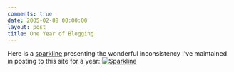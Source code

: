 ```yaml
---
comments: true
date: 2005-02-08 00:00:00
layout: post
title: One Year of Blogging
---
```


Here is a [sparkline](http://www.edwardtufte.com/bboard/q-and-a-fetch-msg?msg_id=0001Eb&topic_id=1) presenting the wonderful inconsistency I've maintained in posting to this site for a year: [![Sparkline](/images/sparkline.gif)](/?a=1)
